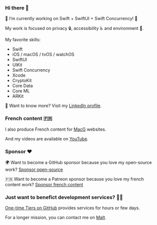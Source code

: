 ### Hi there 👋

🔭 I’m currently working on Swift + SwiftUI + Swift Concurrency! 

My work is focused on privacy 🔒, accessibility ♿️ and environment 🌱.

My favorite skills:

* Swift
* iOS / macOS / tvOS / watchOS
* SwiftUI
* UIKit
* Swift Concurrency
* Xcode
* CryptoKit
* Core Data
* Core ML
* ARKit

🤔 Want to know more? Visit my [LinkedIn profile](https://www.linkedin.com/in/florentmorin/).

### French content 🇫🇷

I also produce French content for [MacG](https://macg.co) websites.

And my videos are available on [YouTube](https://www.youtube.com/c/Morin-innovation).

### Sponsor ❤️

🌍 Want to become a GitHub sponsor because you love my open-source work? [Sponsor open-source](https://github.com/sponsors/florentmorin)

🇫🇷 Want to become a Patreon sponsor because you love my french content work? [Sponsor french content](https://www.patreon.com/florentmorin)

### Just want to benefict development services? 👨‍💻

[One-time Tiers on GitHub](https://github.com/sponsors/florentmorin?frequency=one-time) provides services for hours or few days.

For a longer mission, you can contact me on [Malt](https://www.malt.fr/profile/florentmorin).
